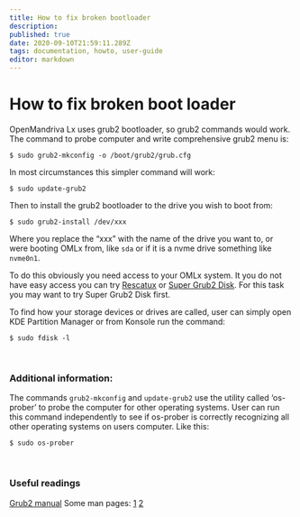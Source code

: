 ```yaml
---
title: How to fix broken bootloader
description: 
published: true
date: 2020-09-10T21:59:11.289Z
tags: documentation, howto, user-guide
editor: markdown
---
```


# How to fix broken boot loader

OpenMandriva Lx uses grub2 bootloader, so grub2 commands would work.
The command to probe computer and write comprehensive grub2 menu is:
```
$ sudo grub2-mkconfig -o /boot/grub2/grub.cfg
```
In most circumstances this simpler command will work:
```
$ sudo update-grub2
```
Then to install the grub2 bootloader to the drive you wish to boot from:
```
$ sudo grub2-install /dev/xxx
```
Where you replace the “xxx” with the name of the drive you want to, or were booting OMLx from, like `sda` or if it is a nvme drive something like `nvme0n1`.

To do this obviously you need access to your OMLx system. It you do not have easy access you can try [Rescatux](https://sourceforge.net/p/rescatux/) or [Super Grub2 Disk](https://sourceforge.net/p/supergrub2/). For this task you may want to try Super Grub2 Disk first.

To find how your storage devices or drives are called, user can simply open KDE Partition Manager or from Konsole run the command:
```
$ sudo fdisk -l
```
<br>

### Additional information:
The commands `grub2-mkconfig` and `update-grub2` use the utility called ‘os-prober’ to probe the computer for other operating systems.
User can run this command independently to see if os-prober is correctly recognizing all other operating systems on users computer. Like this:
```
$ sudo os-prober
```

<br>

### Useful readings
[Grub2 manual](https://www.gnu.org/software/grub/manual/grub/html_node/index.html)
Some man pages: [1](https://aty.sdsu.edu/bibliog/latex/debian/grub2rescue.html) [2](https://www.gnu.org/software/grub/manual/grub/html_node/GRUB-only-offers-a-rescue-shell.html)

